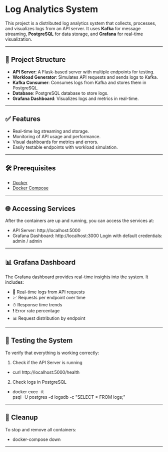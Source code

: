# Log Analytics System

This project is a distributed log analytics system that collects, processes, and visualizes logs from an API server. It uses **Kafka** for message streaming, **PostgreSQL** for data storage, and **Grafana** for real-time visualization.

---

## 📁 Project Structure

- **API Server**: A Flask-based server with multiple endpoints for testing.
- **Workload Generator**: Simulates API requests and sends logs to Kafka.
- **Kafka Consumer**: Consumes logs from Kafka and stores them in PostgreSQL.
- **Database**: PostgreSQL database to store logs.
- **Grafana Dashboard**: Visualizes logs and metrics in real-time.

---

## ✅ Features

- Real-time log streaming and storage.
- Monitoring of API usage and performance.
- Visual dashboards for metrics and errors.
- Easily testable endpoints with workload simulation.

---

## 🛠 Prerequisites

- [Docker](https://docs.docker.com/get-docker/)
- [Docker Compose](https://docs.docker.com/compose/install/)

---
## 🌐 Accessing Services
After the containers are up and running, you can access the services at:

- API Server: http://localhost:5000
- Grafana Dashboard: http://localhost:3000
Login with default credentials: admin / admin
---
## 📊 Grafana Dashboard
The Grafana dashboard provides real-time insights into the system. It includes:

- 📄 Real-time logs from API requests
- 📈 Requests per endpoint over time
- ⏱ Response time trends
- ❗ Error rate percentage
- 📊 Request distribution by endpoint
---
## 🧪 Testing the System
To verify that everything is working correctly:

1. Check if the API Server is running
- curl http://localhost:5000/health

2. Check logs in PostgreSQL
- docker exec -it <db-container-name> \
  psql -U postgres -d logsdb -c "SELECT * FROM logs;"
---
## 🧹 Cleanup
To stop and remove all containers:
- docker-compose down

---
